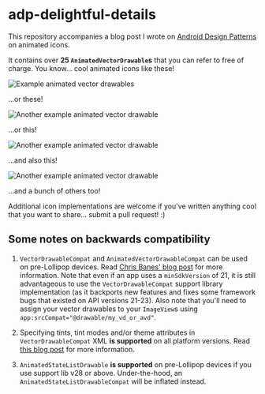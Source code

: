 # adp-delightful-details

This repository accompanies a blog post I wrote on [Android Design Patterns](http://www.androiddesignpatterns.com/2016/11/introduction-to-icon-animation-techniques.html) on animated icons.

It contains over **25 `AnimatedVectorDrawable`s** that you can refer to free of charge. You know... cool animated icons like these!

![Example animated vector drawables](http://i.imgur.com/0aFdjJn.gif)

...or these!

![Another example animated vector drawable](http://i.imgur.com/ybpVE65.gif)

...or this!

![Another example animated vector drawable](http://i.imgur.com/IG7YxHD.gif)

...and also this!

![Another example animated vector drawable](http://i.imgur.com/4UsNhqV.gif)

...and a bunch of others too!

Additional icon implementations are welcome if you've written anything cool that you want to share... submit a pull request! :)

## Some notes on backwards compatibility

1. `VectorDrawableCompat` and `AnimatedVectorDrawableCompat` can be used on pre-Lollipop devices. Read [Chris Banes' blog post][chris-banes-vector-blog-post] for more information. Note that even if an app uses a `minSdkVersion` of 21, it is still advantageous to use the `VectorDrawableCompat` support library implementation (as it backports new features and fixes some framework bugs that existed on API versions 21-23). Also note that you'll need to assign your vector drawables to your `ImageView`s using `app:srcCompat="@drawable/my_vd_or_avd"`.

2. Specifying tints, tint modes and/or theme attributes in `VectorDrawableCompat` XML **is supported** on all platform versions. Read [this blog post](http://www.androiddesignpatterns.com/2016/08/contextcompat-getcolor-getdrawable.html) for more information.

3. `AnimatedStateListDrawable` **is supported** on pre-Lollipop devices if you use support lib v28 or above. Under-the-hood, an `AnimatedStateListDrawableCompat` will be inflated instead.

  [chris-banes-vector-blog-post]: https://chris.banes.me/2016/02/25/appcompat-vector/
  [theme-attributes-blog-post]: http://www.androiddesignpatterns.com/2016/08/contextcompat-getcolor-getdrawable.html
  [PathInterpolatorCompat]: https://developer.android.com/reference/android/support/v4/view/animation/PathInterpolatorCompat.html
  [FastOutSlowInInterpolator]: https://developer.android.com/reference/android/support/v4/view/animation/FastOutSlowInInterpolator.html
  [FastOutLinearInInterpolator]: https://developer.android.com/reference/android/support/v4/view/animation/FastOutLinearInInterpolator.html
  [LinearOutSlowInInterpolator]: https://developer.android.com/reference/android/support/v4/view/animation/LinearOutSlowInInterpolator.html
  [android.R.interpolator]: https://developer.android.com/reference/android/R.interpolator.html
  [ObjectAnimator]: https://developer.android.com/reference/android/animation/ObjectAnimator.html
  [ObjectAnimator#ofFloat()]: https://developer.android.com/reference/android/animation/ObjectAnimator.html#ofFloat(java.lang.Object,%20java.lang.String,%20java.lang.String,%20android.graphics.Path)

